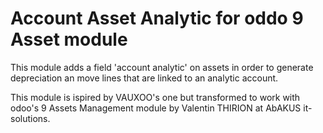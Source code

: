 # Account Asset Analytic for oddo 9 Asset module

This module adds a field 'account analytic' on assets in order to generate depreciation an move lines that are linked to an analytic account.

This module is ispired by VAUXOO's one but transformed to work with odoo's 9 Assets Management module by Valentin THIRION at AbAKUS it-solutions.
